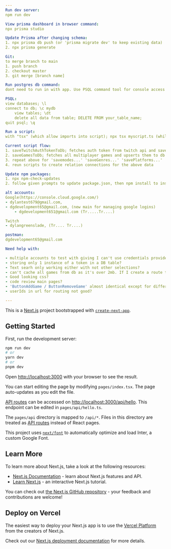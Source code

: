 ```yaml
---
Run dev server:
npm run dev

View prisma dashboard in browser command: 
npx prisma studio

Update Prisma after changing schema: 
1. npx prisma db push (or 'prisma migrate dev' to keep existing data)
2. npx prisma generate

Git:
to merge branch to main
1. push branch
2. checkout master
3. git merge [branch name] 

Run postgres db command:
dont need to run in with app. Use PSQL command tool for console access

PSQL:
view databases; \l
connect to db; \c mydb
    view tables; \dt
    delete all data from table; DELETE FROM your_table_name;
quit psql; \q

Run a script:
with "tsx" (which allow imports into script); npx tsx myscript.ts (while in directory need to figure out tsconfig to run from anywhere)

Current script flow: 
1. saveTwitchAuthTokenToDb; fetches auth token from twitch api and saves it to db
2. saveGamesToDb; fetches all multiplayer games and upserts them to db
3. repeat above for 'savemodes...' 'saveGenres...' 'savePlatforms...'
4. reun scripts to create relation connections for the above data

Update npm packages:
1. npx npm-check-updates
2. follow given prompts to update package.json, then npm install to install

alt accounts:
Google(https://console.cloud.google.com/) 
- dylantest679@gmail.com, 
- dgdevelopment65@gmail.com, (new main for managing google logins)
    - dgdevelopment651@gmail.com (Tr.....Tr....)

Twitch
- dylangreenslade, (Tr.... Tr....)

postman:
dgdevelopment65@gmail.com

Need help with:

- multiple accounts to test with giving I can't use credentials provider?
- storing only 1 instance of a token in a DB table?
- Text searh only working either with not other selections?
- can't cache all games from db as it's over 2mb. If I create a route to only fetch searched games how would I manage all the possibilities in a db query?
- Good looking css?
- code review main pages?
- 'ButtonAddGame / ButtonRemoveGame' almost identical except for different api routes. Should these be merged?
- userIds in url for routing not good?

---
```


This is a [Next.js](https://nextjs.org/) project bootstrapped with [`create-next-app`](https://github.com/vercel/next.js/tree/canary/packages/create-next-app).

## Getting Started

First, run the development server:

```bash
npm run dev
# or
yarn dev
# or
pnpm dev
```

Open [http://localhost:3000](http://localhost:3000) with your browser to see the result.

You can start editing the page by modifying `pages/index.tsx`. The page auto-updates as you edit the file.

[API routes](https://nextjs.org/docs/api-routes/introduction) can be accessed on [http://localhost:3000/api/hello](http://localhost:3000/api/hello). This endpoint can be edited in `pages/api/hello.ts`.

The `pages/api` directory is mapped to `/api/*`. Files in this directory are treated as [API routes](https://nextjs.org/docs/api-routes/introduction) instead of React pages.

This project uses [`next/font`](https://nextjs.org/docs/basic-features/font-optimization) to automatically optimize and load Inter, a custom Google Font.

## Learn More

To learn more about Next.js, take a look at the following resources:

- [Next.js Documentation](https://nextjs.org/docs) - learn about Next.js features and API.
- [Learn Next.js](https://nextjs.org/learn) - an interactive Next.js tutorial.

You can check out [the Next.js GitHub repository](https://github.com/vercel/next.js/) - your feedback and contributions are welcome!

## Deploy on Vercel

The easiest way to deploy your Next.js app is to use the [Vercel Platform](https://vercel.com/new?utm_medium=default-template&filter=next.js&utm_source=create-next-app&utm_campaign=create-next-app-readme) from the creators of Next.js.

Check out our [Next.js deployment documentation](https://nextjs.org/docs/deployment) for more details.
